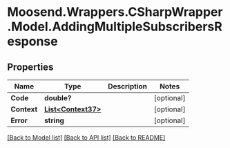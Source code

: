 # Moosend.Wrappers.CSharpWrapper.Model.AddingMultipleSubscribersResponse
## Properties

Name | Type | Description | Notes
------------ | ------------- | ------------- | -------------
**Code** | **double?** |  | [optional] 
**Context** | [**List&lt;Context37&gt;**](Context37.md) |  | [optional] 
**Error** | **string** |  | [optional] 

[[Back to Model list]](../README.md#documentation-for-models) [[Back to API list]](../README.md#documentation-for-api-endpoints) [[Back to README]](../README.md)

